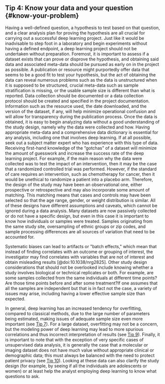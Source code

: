 ## Tip 4: Know your data and your question {#know-your-problem}

Having a well-defined question, a hypothesis to test based on that question, and a clear analysis plan for proving the hypothesis are all crucial for carrying out a successful deep learning project.
Just like it would be inadvisable to step foot in a laboratory and begin experiments without having a defined endpoint, a deep learning project should not be undertaken without preparation.
Foremost, it is important to assess if a dataset exists that can prove or disprove the hypothesis, and obtaining said data and associated meta-data should be pursued as early on in the project as possible.
A publication or resource might purportedly offer data that seems to be a good fit to test your hypothesis, but the act of obtaining the data can reveal numerous problems such as the data is unstructured when it is supposed to be structured, crucial meta-data such as sample stratification is missing, or the usable sample size is different than what is reported.
Data collection should be documented or a data collection protocol should be created and specified in the project documentation.
Information such as the resource used, the date downloaded, and the version of the dataset, if any, will help minimize operational confusion and will allow for transparency during the publication process.
Once the data is obtained, it is easy to begin analyzing data without a good understanding of the study design, namely why the data were collected and how.
Having appropriate meta-data and a comprehensive data dictionary is essential for any analysis, including one that involves deep learning.
If at all possible, seek out a subject matter expert who has experience with this type of data.
Receiving first-hand knowledge of the “gotchas" of a dataset will minimize the amount of guesswork and increase  the success rate of the deep learning project.
For example, if the main reason why the data were collected was to test the impact of an intervention, then it may be the case that a randomized controlled trial was performed.
However, if the standard of care requires an intervention, such as chemotherapy for cancer, then it would be unethical to randomize a patient into a placebo arm.
Therefore, the design of the study may have been an observational one, either prospective or retrospective and may also incorporate some amount of matching.
This matching means that cases and controls may have been selected so that the age range, gender, or weight distribution is similar.
All of these designs have different assumptions and caveats, which cannot be ignored during a data analysis.
Many datasets are now passively collected or do not have a specific design, but even in this case it is important to know how individuals or samples were treated.
Samples originating from the same study site, oversampling of ethnic groups or zip codes, and sample processing differences are all sources of variation that need to be accounted for.

Systematic biases can lead to artifacts or "batch effects," which mean that instead of finding correlates with an outcome or grouping of interest, the investigator may find correlates with variables that are not of interest and obtain misleading results [@doi:10.1038/nrg2825].
Other study design considerations that should not be overlooked include knowing whether a study involves biological or technical replicates or both.
For example, are some samples collected from the same individuals at different time points? Are those time points before and after some treatment?If one assumes that all the samples are independent but that is in fact not the case, a variety of issues may arise, including having a lower effective sample size than expected.

In general, deep learning has an increased tendency for overfitting, compared to classical methods, due to the large number of parameters being estimated, making issues of adequate sample size even more important (see [Tip 7](#overfitting)).
For a large dataset, overfitting may not be a concern, but the modeling power of deep learning may lead to more spurious correlations and thus incorrect interpretation of results (see [Tip 9](#interpretation)).
Finally, it is important to note that with the exception of very specific cases of unsupervised data analysis, it is generally the case that a molecular or imaging dataset does not have much value without appropriate clinical or demographic data; this must always be balanced with the need to protect patient privacy (see [Tip 10](#privacy)).
Looking at these data can also clarify the study design (for example, by seeing if all the individuals are adolescents or women) or at least help the analyst employing deep learning to know what questions to ask.
